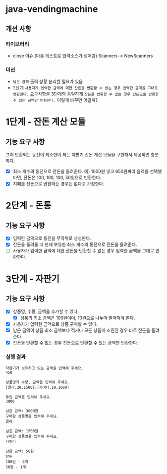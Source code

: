 # java-vendingmachine

## 개선 사항
### 라이브러리
- close 이슈.(다음 테스트로 입력소스가 넘어감) Scanners -> NewScanners

### 미션
- `남은 금액` 출력 상황 분리할 필요가 있음
- 2단계 `사용자가 입력한 금액에 대한 잔돈을 반환할 수 없는 경우 입력한 금액을 그대로 반환한다.` 
  요구사항을 3단계와 동일하게 `잔돈을 반환할 수 없는 경우 잔돈으로 반환할 수 있는 금액만 반환한다.`
  이렇게 바꾸면 어떨까?

# 1단계 - 잔돈 계산 모듈

## 기능 요구 사항

그저 반환되는 동전이 최소한이 되는 자판기 잔돈 계산 모듈을 구현해서 제공하면 충분하다.

- [x] 최소 개수의 동전으로 잔돈을 돌려준다. 예) 1000원 넣고 650원짜리 음료를 선택했다면, 잔돈은 100, 100, 100, 50원으로 반환한다.
- [x] 지폐를 잔돈으로 반환하는 경우는 없다고 가정한다.

# 2단계 - 돈통

## 기능 요구 사항

- [x] 입력한 금액으로 동전을 무작위로 생성한다.
- [x] 잔돈을 돌려줄 때 현재 보유한 최소 개수의 동전으로 잔돈을 돌려준다.
- [ ] 사용자가 입력한 금액에 대한 잔돈을 반환할 수 없는 경우 입력한 금액을 그대로 반환한다.

# 3단계 - 자판기

## 기능 요구 사항

- [x] 상품명, 수량, 금액을 추가할 수 있다.
  - [x] 상품의 최소 금액은 100원이며, 10원으로 나누어 떨어져야 한다.
- [x] 사용자가 입력한 금액으로 상품 구매할 수 있다.
- [x] 남은 금액이 상품 최소 금액보다 적거나 모든 상품이 소진된 경우 바로 잔돈을 돌려준다.
- [x] 잔돈을 반환할 수 없는 경우 잔돈으로 반환할 수 있는 금액만 반환한다.

### 실행 결과

```
자판기가 보유하고 있는 금액을 입력해 주세요.
450

상품명과 수량, 금액을 입력해 주세요.
[콜라,20,1500];[사이다,10,1000]

투입 금액을 입력해 주세요.
3000

남은 금액: 3000원
구매할 상품명을 입력해 주세요.
콜라

남은 금액: 1500원
구매할 상품명을 입력해 주세요.
사이다

남은 금액: 50원
잔돈
100원 - 4개
50원 - 1개
```